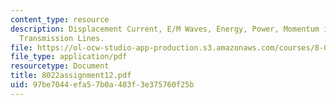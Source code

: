 ```yaml
---
content_type: resource
description: Displacement Current, E/M Waves, Energy, Power, Momentum in E/M Waves,
  Transmission Lines.
file: https://ol-ocw-studio-app-production.s3.amazonaws.com/courses/8-022-physics-ii-electricity-and-magnetism-fall-2002/97be7044efa57b0a483f3e375760f25b_8022assignment12.pdf
file_type: application/pdf
resourcetype: Document
title: 8022assignment12.pdf
uid: 97be7044-efa5-7b0a-483f-3e375760f25b
---
```

